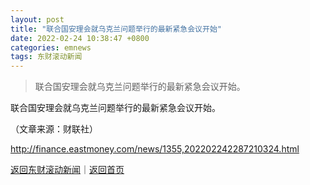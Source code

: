 ```yaml
---
layout: post
title: "联合国安理会就乌克兰问题举行的最新紧急会议开始"
date: 2022-02-24 10:38:47 +0800
categories: emnews
tags: 东财滚动新闻
---
```

> 联合国安理会就乌克兰问题举行的最新紧急会议开始。

<p>联合国安理会就乌克兰问题举行的最新紧急会议开始。</p><p class="em_media">（文章来源：财联社）</p>

<http://finance.eastmoney.com/news/1355,202202242287210324.html>

[返回东财滚动新闻](//finews.withounder.com/emnews/)｜[返回首页](//finews.withounder.com/)